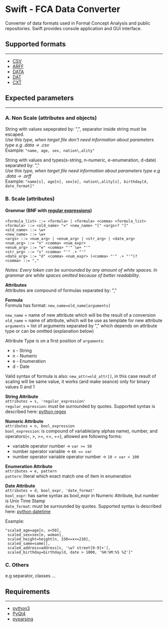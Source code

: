 # **Swift - FCA Data Converter**
Converter of data formats used in Formal Concept Analysis and public repositories. Swift provides console application and GUI interface.  

## Supported formats
-------------------
* [CSV](https://en.wikipedia.org/wiki/Comma-separated_values) 
* [ARFF](http://weka.wikispaces.com/ARFF+%28book+version%29)
* [DATA](http://www.cs.washington.edu/dm/vfml/appendixes/c45.htm)
* [DAT](http://fcalgs.sourceforge.net/format.html)
* [CXT](http://www.upriss.org.uk/fca/fcafileformats.html#Burmeister)

## Expected parameters
-------------------

### A. Non Scale (attributes and objects)
String with values sepeprated by: ",", separator inside string must be escaped.  
*Use this type, when target file don't need information about parameters type e.g .data -> .csv*  
Example: ```"name, age, sex, nation\,ality"```

String with values and types(s-string, n-numeric, e-enumeration, d-date) separated by: ","  
*Use this type, when target file need information about parameters type e.g .data -> .arff*    
Example: ```"name[s], age[n], sex[e], nation\,ality[s], birthday[d, date_format]"```

### B. Scale (attributes)  

#### Grammar (BNF with [regular expressions](https://docs.python.org/2/library/re.html))

```
<formula_list> ::= <formula> | <formula> <comma> <formula_list>
<formula> ::= <old_name> "=" <new_name> "[" <args>? "]"
<old_name> ::= \w+
<new_name> ::= \w+
<args> ::= <num_arg> | <enum_arg> | <str_arg> | <date_arg>
<num_arg> ::= "n" <comma> <num_expr>
<enum_arg> ::= "e" <comma> "'" \w+ "'"
<str_arg> ::= "s" <comma> "'" .+ "'"
<date_arg> ::= "d" <comma> <num_expr> (<comma> "'" .+ "'")?
<comma> ::= ","
```
*Notes: Every token can be surrounded by any amount of white spaces. In grammar are white spaces omitted because of better readability.*  

**Attributes**  
Attributes are compound of formulas separated by: ","  

**Formula**  
Formula has format: ```new_name=old_name[arguments]```  

```new_name``` = name of new attribute which will be the result of a conversion  
```old_name``` = name of attribute, which will be use as template for new attribute  
```arguments``` = list of arguments separated by "," which depends on attribute type or can be omitted (explanation below)  

Attribute Type is on a first position of ```arguments```:

* s - String
* n - Numeric
* e - Enumeration 
* d - Date  

Valid syntax of formula is also: ```new_attr=old_attr[]```, in this case result of scaling will be same value, it works (and make seance) only for binary values 0 and 1  

**String Attribute**  
```attributes = s, 'regular_expression'```   
```regular_expression```: must be surrounded by quotes. Supported syntax is described here: [python regex](https://docs.python.org/2/library/re.html)

**Numeric Attribute**  
```attributes = n, bool_expression```  
```bool_expression```: is compound of variable(any alphas name), number, and operators(<, >, >=, <=, ==), allowed are following forms:

* variable operator number -> ```var >= 50```
* number operator variable -> ```66 == var```
* number operator variable operator number -> ```10 < var < 100```

**Enumeration Attribute**  
```attributes = e, pattern```  
```pattern```: literal which exact match one of item in enumeration  

**Date Attribute**  
```attributes = d, bool_expr, 'date_format'```  
```bool_expr```: has same syntax as bool_expr in Numeric Attribute, but number is Unix Time Stamp  
```date_format```: must be surrounded by quotes. Supported syntax is described here: [python datetime](https://docs.python.org/2/library/datetime.html#module-datetime)
 
Example: 
```
"scaled_age=age[n, x<50], 
 scaled_sex=sex[e, woman], 
 scaled_height=height[n, 150<=x<=210],  
 scaled_same=same[],  
 scaled_address=address[s, '\w? street[0-9]+'],
 scaled_birthday=birthday[d, date > 1000, '%H:%M:%S %Z']"
``` 

### C. Others
e.g separator, classes ...


## Requirements
------------
* [python3](https://www.python.org/)
* [PyQt4](http://www.riverbankcomputing.co.uk/software/pyqt/intro)
* [pyparsing](https://pyparsing.wikispaces.com/)
